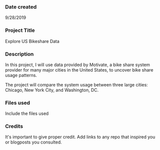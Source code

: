 ### Date created
9/28/2019

### Project Title
Explore US Bikeshare Data

### Description
In this project, I will use data provided by Motivate, a bike share system provider for many major cities in the United States, to uncover bike share usage patterns. 

The project will compare the system usage between three large cities: Chicago, New York City, and Washington, DC.

### Files used
Include the files used

### Credits
It's important to give proper credit. Add links to any repo that inspired you or blogposts you consulted.
